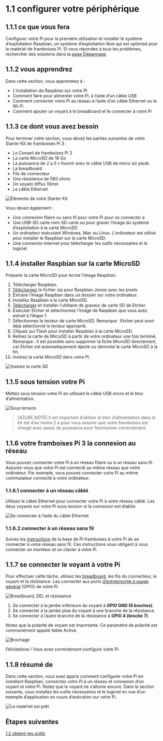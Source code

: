 <properties
 pageTitle="Configurer votre périphérique | Microsoft Azure"
 description="Configurer votre framboises Pi 3 pour une première utilisation et installer le système d’exploitation Raspbian, un système d’exploitation libre qui est optimisé pour le matériel de framboises Pi."
 services="iot-hub"
 documentationCenter=""
 authors="shizn"
 manager="timlt"
 tags=""
 keywords=""/>

<tags
 ms.service="iot-hub"
 ms.devlang="multiple"
 ms.topic="article"
 ms.tgt_pltfrm="na"
 ms.workload="na"
 ms.date="10/21/2016"
 ms.author="xshi"/>

# <a name="11-configure-your-device"></a>1.1 configurer votre périphérique

## <a name="111-what-you-will-do"></a>1.1.1 ce que vous fera

Configurer votre Pi pour la première utilisation et installer le système d’exploitation Raspbian, un système d’exploitation libre qui est optimisé pour le matériel de framboises Pi. Si vous répondez à tous les problèmes, rechercher des solutions dans la [page Dépannage](iot-hub-raspberry-pi-kit-node-troubleshooting.md).

## <a name="112-what-you-will-learn"></a>1.1.2 vous apprendrez

Dans cette section, vous apprendrez à :

- L’installation de Raspbian sur votre Pi
- Comment faire pour alimenter votre Pi, à l’aide d’un câble USB
- Comment connecter votre Pi au réseau à l’aide d’un câble Ethernet ou le Wi-Fi
- Comment ajouter un voyant à le breadboard et le connecter à votre Pi

## <a name="113-what-you-need"></a>1.1.3 ce dont vous avez besoin

Pour terminer cette section, vous devez les parties suivantes de votre Starter Kit de framboises Pi 3 :

- Le Conseil de framboises Pi 3
- La carte MicroSD de 16 Go
- La puissance de 2 a 5 v fournir avec le câble USB de micro six pieds
- La breadboard
- Fils de connecteur
- Une résistance de 560 ohms
- Un voyant diffus 10mm
- Le câble Ethernet

![Éléments de votre Starter Kit](media/iot-hub-raspberry-pi-lessons/lesson1/starter_kit.jpg)

Vous devez également :

- Une connexion filaire ou sans fil pour votre Pi pour se connecter à
- Une USB-SD carte mini-SD carte ou pour graver l’image du système d’exploitation à la carte MicroSD.
- Un ordinateur exécutant Windows, Mac ou Linux. L’ordinateur est utilisé pour installer le Raspbian sur la carte MicroSD.
- Une connexion Internet pour télécharger les outils nécessaires et le logiciel

## <a name="114-install-raspbian-on-the-microsd-card"></a>1.1.4 installer Raspbian sur la carte MicroSD

Préparer la carte MicroSD pour écrire l’image Raspbian.

1. Télécharger Raspbian.
  1. [Téléchargez](https://www.raspberrypi.org/downloads/raspbian/) le fichier zip pour Raspbian Jessie avec les pixels.
  2. Extraire l’image Raspbian dans un dossier sur votre ordinateur.
2. Installez Raspbian à la carte MicroSD.
  1. [Télécharger](https://www.etcher.io) et installer l’utilitaire de graveur de carte SD de Etcher.
  2. Exécuter Etcher et sélectionnez l’image de Raspbian que vous avez extrait à l’étape 1.
  3. Sélectionnez le lecteur de carte MicroSD.
    Remarque : Etcher peut avoir déjà sélectionné le lecteur approprié.
  4. Cliquez sur Flash pour installer Raspbian à la carte MicroSD.
  5. Retirez la carte de MicroSD à partir de votre ordinateur une fois terminé.
    Remarque : Il est possible sans supprimer la fiche MicroSD directement, car Etcher est automatiquement éjecte ou démonte la carte MicroSD à la fin.
  6. Insérez la carte MicroSD dans votre Pi.

![Insérez la carte SD](media/iot-hub-raspberry-pi-lessons/lesson1/insert_sdcard.jpg)

## <a name="115-power-on-your-pi"></a>1.1.5 sous tension votre Pi

Mettez sous tension votre Pi en utilisant le câble USB micro et le bloc d’alimentation.

![Sous tension](media/iot-hub-raspberry-pi-lessons/lesson1/micro_usb_power_on.jpg)

> [AZURE.NOTE] Il est important d’utiliser le bloc d’alimentation dans le kit est d’au moins 2 a pour vous assurer que votre framboises est chargé avec assez de puissance pour fonctionner correctement.

## <a name="116-connect-your-raspberry-pi-3-to-the-network"></a>1.1.6 votre framboises Pi 3 la connexion au réseau

Vous pouvez connecter votre Pi à un réseau filaire ou à un réseau sans fil. Assurez-vous que votre Pi est connecté au même réseau que votre ordinateur. Par exemple, vous pouvez connecter votre Pi au même commutateur connecté à votre ordinateur.

### <a name="1161-connect-to-a-wired-network"></a>1.1.6.1 connecter à un réseau câblé

Utilisez le câble Ethernet pour connecter votre Pi à votre réseau câblé. Les deux voyants sur votre Pi sous tension si la connexion est établie.

![Se connecter à l’aide du câble Ethernet](media/iot-hub-raspberry-pi-lessons/lesson1/connect_ethernet.jpg)

### <a name="1162-connect-to-a-wireless-network"></a>1.1.6.2 connecter à un réseau sans fil

Suivez les [instructions](https://www.raspberrypi.org/learning/software-guide/wifi/) de la base de Pi framboises à votre Pi de se connecter à votre réseau sans fil. Ces instructions vous obligent à vous connecter un moniteur et un clavier à votre Pi.

## <a name="117-connect-the-led-to-your-pi"></a>1.1.7 se connecter le voyant à votre Pi

Pour effectuer cette tâche, utilisez les [breadboard](https://learn.sparkfun.com/tutorials/how-to-use-a-breadboard), les fils du connecteur, le voyant et la résistance. Les connecter aux ports [d’entrée/sortie à usage général](https://www.raspberrypi.org/documentation/usage/gpio/) (GPIO) de votre Pi. 

![Breadboard, DEL et résistance](media/iot-hub-raspberry-pi-lessons/lesson1/breadboard_led_resistor.jpg)

1. Se connecter à la jambe inférieure du voyant à **GPIO GND (6 broches)**.
2. Se connecter à la jambe plue du voyant à une branche de la résistance.
3. Se connecter à l’autre branche de la résistance à **GPIO 4 (broche 7)**.

Notez que la polarité de voyant est importante. Ce paramètre de polarité est communément appelé faible Active.

![Brochage](media/iot-hub-raspberry-pi-lessons/lesson1/pinout_breadboard.png)

Félicitations ! Vous avez correctement configuré votre Pi.

## <a name="118-summary"></a>1.1.8 résumé de

Dans cette section, vous avez appris comment configurer votre Pi en installant Raspbian, connectez votre Pi à un réseau et connexion d’un voyant et votre Pi. Notez que le voyant ne s’allume encore. Dans la section suivante, vous installez les outils nécessaires et le logiciel en vue d’un exemple d’application en cours d’exécution sur votre Pi.

![Le matériel est prêt](media/iot-hub-raspberry-pi-lessons/lesson1/hardware_ready.jpg)

## <a name="next-steps"></a>Étapes suivantes

[1.2 obtenir les outils](iot-hub-raspberry-pi-kit-node-lesson1-get-the-tools-win32.md)
